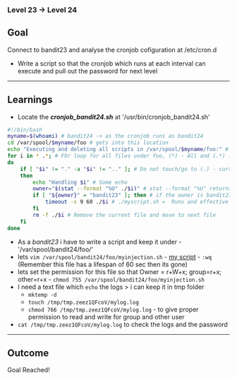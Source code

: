 ### Level 23 -> Level 24


**Goal**<br>
---
Connect to bandit23 and analyse the cronjob cofiguration at /etc/cron.d
- Write a script so that the cronjob which runs at each interval can execute and pull out the password for next level

---
**Learnings**<br>
---
- Locate the __*cronjob_bandit24.sh*__ at '/usr/bin/cronjob_bandit24.sh'
```sh
#!/bin/bash
myname=$(whoami) # bandit24 -> as the cronjob runs as bandit24
cd /var/spool/$myname/foo # gets into this location 
echo "Executing and deleting all scripts in /var/spool/$myname/foo:" # Some echo
for i in * .*; # FOr loop for all files under foo, (*) - All and (.*) - hidden 
do
    if [ "$i" != "." -a "$i" != ".." ]; # Do not touch/go to (.) - current folder and (..) Parent folder
    then
        echo "Handling $i" # Some echo
        owner="$(stat --format "%U" ./$i)" # stat --format "%U" returns the Owner of the file. For my script file it will be 'bandit23' ✅
        if [ "${owner}" = "bandit23" ]; then # if the owner is bandit23
            timeout -s 9 60 ./$i # ./myscript.sh =  Runs and effective for 60 sec timeout, -s 9 = Force quit
        fi
        rm -f ./$i # Remove the current file and move to next file
    fi
done
```
- As a _bandit23_ i have to write a script and keep it under - '/var/spool/bandit24/foo/'
- lets `vim /var/spool/bandit24/foo/myinjection.sh` - [my script](script.sh) - `:wq` (Remember this file has a lifespan of 60 sec then its gone)
- lets set the permission for this file so that Owner = r+W+x; group=r+x; other=r+x - `chmod 755 /var/spool/bandit24/foo/myinjection.sh` 
- I need a text file which `echo` the logs > i can keep it in tmp folder
    + `mktemp -d`
    + `touch /tmp/tmp.zeez1QFcoV/mylog.log`
    + `chmod 766 /tmp/tmp.zeez1QFcoV/mylog.log` - to give proper permission to read and write for group and other user
- `cat /tmp/tmp.zeez1QFcoV/mylog.log` to check the logs and the password


---
**Outcome**<br>
---
Goal Reached! <!-- Password to next level:: `gb8KRRCsshuZXI0tUuR6ypOFjiZbf3G8` -->